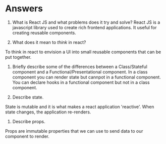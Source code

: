 # Answers

1.  What is React JS and what problems does it try and solve?
React JS is a javascript library used to create rich frontend applications. It useful for creating reusable components.

1.  What does it mean to _think_ in react?

To think in react to envision a UI into small reusable components that can be put together.

1.  Briefly describe some of the differences between a Class/Stateful component and a Functional/Presentational component.
In a class component you can render state but cannpot in a functional component. You can declare hooks in a functional component but not in a class component.

1.  Describe state.

State is mutable and it is what makes a react application 'reactive'. When state changes, the application re-renders.

1.  Describe props.

Props are immutable properties that we can use to send data to our component to render.
